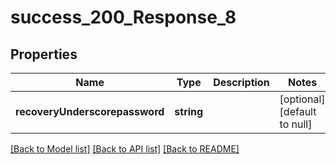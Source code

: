 # success_200_Response_8

## Properties
Name | Type | Description | Notes
------------ | ------------- | ------------- | -------------
**recoveryUnderscorepassword** | **string** |  | [optional] [default to null]

[[Back to Model list]](../README.md#documentation-for-models) [[Back to API list]](../README.md#documentation-for-api-endpoints) [[Back to README]](../README.md)


